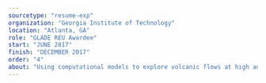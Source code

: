 ```yaml
---
sourcetype: "resume-exp"
organization: "Georgia Institute of Technology"
location: "Atlanta, GA"
role: "GLADE REU Awardee"
start: "JUNE 2017"
finish: "DECEMBER 2017"
order: "4"
about: "Using computational models to explore volcanic flows at high and low Reynolds numbers, from complex Finite Volume models to simple parameterized models."
---
```


